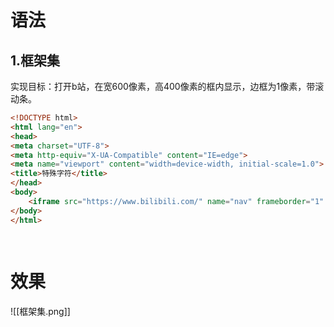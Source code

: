 # 语法
## 1.框架集
实现目标：打开b站，在宽600像素，高400像素的框内显示，边框为1像素，带滚动条。
```html
<!DOCTYPE html> 
<html lang="en"> 
<head> 
<meta charset="UTF-8"> 
<meta http-equiv="X-UA-Compatible" content="IE=edge"> 
<meta name="viewport" content="width=device-width, initial-scale=1.0"> 
<title>特殊字符</title> 
</head> 
<body> 
	<iframe src="https://www.bilibili.com/" name="nav" frameborder="1" height=400 width=600 scrolling="10"></iframe>
</body> 
</html>
 
 
```
# 效果
![[框架集.png]]